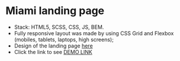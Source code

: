    # Miami landing page
- Stack: HTML5, SCSS, CSS, JS, BEM.
- Fully responsive layout was made by using CSS Grid and Flexbox (mobiles, tablets, laptops, high screens);
- Design of the landing page [here](https://www.figma.com/file/nHz8bflIwJaWP3P99vKTH5/miami_home_new?node-id=16033%3A3)
- Click the link to see [DEMO LINK](https://alinashchavinska.github.io/layout_miami/)
